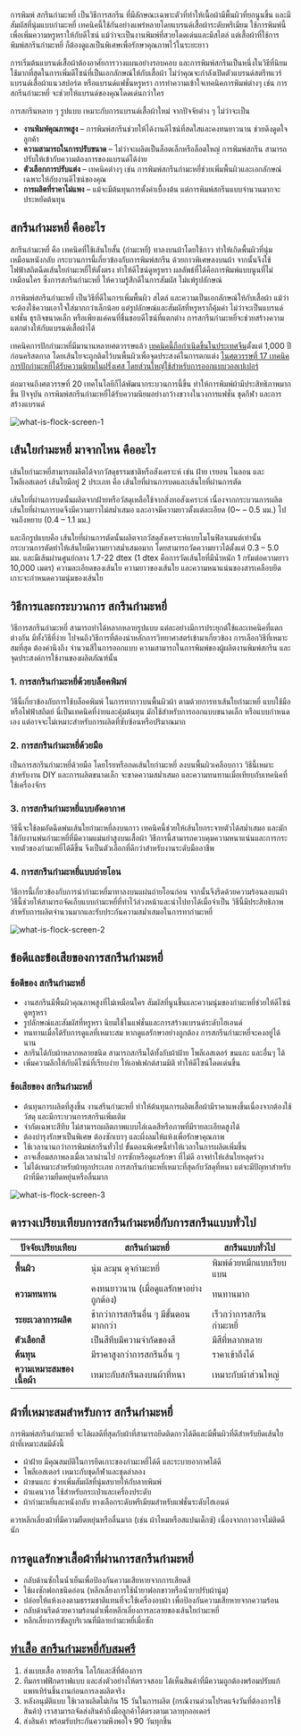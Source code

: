 การพิมพ์ สกรีนกำมะหยี่ เป็นวิธีการสกรีน ที่มีลักษณะเฉพาะตัวที่ทำให้เนื้อผ้ามีพื้นผิวที่ยกนูนขึ้น และมีสัมผัสที่นุ่มแบบกำมะหยี่ เทคนิคนี้ใช้กันอย่างแพร่หลายโดยแบรนด์เสื้อผ้าระดับพรีเมียม ใช้การพิมพ์นี้เพื่อเพิ่มความหรูหราให้กับดีไซน์ แม้ว่าจะเป็นงานพิมพ์ที่สวยโดดเด่นและมีสไตล์ แต่เสื้อผ้าที่ใช้การพิมพ์สกรีนกำมะหยี่ ก็ต้องดูแลเป็นพิเศษเพื่อรักษาคุณภาพไว้ในระยะยาว

การเริ่มต้นแบรนด์เสื้อผ้าต้องอาศัยการวางแผนอย่างรอบคอบ และการพิมพ์สกรีนเป็นหนึ่งในวิธีที่นิยมใช้มากที่สุดในการเพิ่มดีไซน์ที่เป็นเอกลักษณ์ให้กับเสื้อผ้า ไม่ว่าคุณจะกำลังเปิดตัวแบรนด์สตรีทแวร์ แบรนด์เสื้อผ้าแนวสปอร์ต หรือแบรนด์แฟชั่นหรูหรา การทำความเข้าใจเทคนิคการพิมพ์ต่างๆ เช่น การสกรีนกำมะหยี่ จะช่วยให้แบรนด์ของคุณโดดเด่นกว่าใคร

การสกรีนหลาย ๆ รูปแบบ เหมาะกับการแบรนด์เสื้อผ้าใหม่ จากปัจจัยต่าง ๆ ไม่ว่าจะเป็น

- **งานพิมพ์คุณภาพสูง** – การพิมพ์สกรีนช่วยให้ได้งานดีไซน์ที่สดใสและคงทนยาวนาน ช่วยดึงดูดใจลูกค้า
- **ความสามารถในการปรับขนาด** – ไม่ว่าจะผลิตเป็นล็อตเล็กหรือล็อตใหญ่ การพิมพ์สกรีน สามารถปรับให้เข้ากับความต้องการของแบรนด์ได้ง่าย
- **ตัวเลือกการปรับแต่ง** – เทคนิคต่างๆ เช่น การพิมพ์สกรีนกำมะหยี่ช่วยเพิ่มพื้นผิวและเอกลักษณ์เฉพาะให้กับงานดีไซน์ของคุณ
- **การผลิตที่ราคาไม่แพง** – แม้จะมีต้นทุนการตั้งค่าเบื้องต้น แต่การพิมพ์สกรีนแบบจำนวนมากจะประหยัดต้นทุน

## สกรีนกำมะหยี่ คืออะไร

สกรีนกำมะหยี่ คือ เทคนิคที่ใช้เส้นใยสั้น (กำมะหยี่) ทาลงบนผ้าโดยใช้กาว ทำให้เกิดพื้นผิวที่นุ่มเหมือนหนังกลับ กระบวนการนี้เกี่ยวข้องกับการพิมพ์สกรีน ด้วยกาวพิเศษลงบนผ้า จากนั้นจึงใช้ไฟฟ้าสถิตฉีดเส้นใยกำมะหยี่ให้ตั้งตรง ทำให้ดีไซน์ดูหรูหรา ผลลัพธ์ที่ได้คือการพิมพ์แบบนูนที่ไม่เหมือนใคร ซึ่งการสกรีนกำมะหยี่ ให้ความรู้สึกดีในการสัมผัส ไม่แพ้รูปลักษณ์

การพิมพ์สกรีนกำมะหยี่ เป็นวิธีที่ดีในการเพิ่มพื้นผิว สไตล์ และความเป็นเอกลักษณ์ให้กับเสื้อผ้า แม้ว่าจะต้องใช้ความเอาใจใส่มากกว่าเล็กน้อย แต่รูปลักษณ์และสัมผัสที่หรูหราก็คุ้มค่า ไม่ว่าจะเป็นแบรนด์แฟชั่น ธุรกิจขนาดเล็ก หรือเพียงแค่คนที่ชื่นชอบดีไซน์ที่แตกต่าง การสกรีนกำมะหยี่จะช่วยสร้างความแตกต่างให้กับแบรนด์เสื้อผ้าได้

เทคนิคการปักกำมะหยี่มีมานานหลายศตวรรษแล้ว [เทคนิคนี้ถือกำเนิดขึ้นในประเทศจีน](https://insights.made-in-china.com/th/The-Timeless-Elegance-of-Chinese-Embroidery-A-Living-Legacy-of-Art-and-Culture_NfRaEVgrRmib.html)ตั้งแต่ 1,000 ปีก่อนคริสตกาล โดยเส้นใยจะถูกติดไว้บนพื้นผิวเพื่อจุดประสงค์ในการตกแต่ง [ในศตวรรษที่ 17 เทคนิคการปักกำมะหยี่ได้รับความนิยมในฝรั่งเศส โดยส่วนใหญ่ใช้สำหรับการออกแบบวอลเปเปอร์](https://www.wazzadu.com/article/2055)

ต่อมาจนถึงศตวรรษที่ 20 เทคโนโลยีก็ได้พัฒนากระบวนการนี้ขึ้น ทำให้การพิมพ์ผ้ามีประสิทธิภาพมากขึ้น ปัจจุบัน การพิมพ์สกรีนกำมะหยี่ได้รับความนิยมอย่างกว้างขวางในวงการแฟชั่น ชุดกีฬา และการสร้างแบรนด์

![what-is-flock-screen-1](/blog/what-is-flock-screen-1.jpg)

## เส้นใยกำมะหยี่ มาจากไหน คืออะไร

เส้นใยกำมะหยี่สามารถผลิตได้จากวัสดุธรรมชาติหรือสังเคราะห์ เช่น ฝ้าย เรยอน ไนลอน และโพลีเอสเตอร์ เส้นใยมีอยู่ 2 ประเภท คือ เส้นใยที่ผ่านการบดและเส้นใยที่ผ่านการตัด

เส้นใยที่ผ่านการบดนั้นผลิตจากฝ้ายหรือวัสดุเหลือใช้จากสิ่งทอสังเคราะห์ เนื่องจากกระบวนการผลิต เส้นใยที่ผ่านการบดจึงมีความยาวไม่สม่ำเสมอ และอาจมีความยาวตั้งแต่ละเอียด (0~ – 0.5 มม.) ไปจนถึงหยาบ (0.4 – 1.1 มม.)

และอีกรูปแบบคือ เส้นใยที่ผ่านการตัดนั้นผลิตจากวัสดุสังเคราะห์แบบโมโนฟิลาเมนต์เท่านั้น กระบวนการตัดทำให้เส้นใยมีความยาวสม่ำเสมอมาก โดยสามารถวัดความยาวได้ตั้งแต่ 0.3 – 5.0 มม. และมีเส้นผ่านศูนย์กลาง 1.7-22 dtex (1 dtex คือการวัดเส้นใยที่มีน้ำหนัก 1 กรัมต่อความยาว 10,000 เมตร) ความละเอียดของเส้นใย ความยาวของเส้นใย และความหนาแน่นของสารเคลือบยึดเกาะจะกำหนดความนุ่มของเส้นใย

## วิธีการและกระบวนการ สกรีนกำมะหยี่

วิธีการสกรีนกำมะหยี่ สามารถทำได้หลากหลายรูปแบบ แต่ละอย่างมีการประยุกต์ใช้และเทคนิคที่แตกต่างกัน มีทั้งวิธีที่ง่าย ไปจนถึงวิธีการที่ต้องนำหลักการวิทยาศาสตร์เข้ามาเกี่ยวข้อง การเลือกวิธีที่เหมาะสมที่สุด ต้องคำนึงถึง จำนวนสีในการออกแบบ ความสามารถในการพิมพ์ของผู้ผลิตงานพิมพ์สกรีน และจุดประสงค์การใช้งานของผลิตภัณฑ์นั้น

### 1. การสกรีนกำมะหยี่ด้วยบล็อคพิมพ์

วิธีนี้เกี่ยวข้องกับการใช้บล็อคพิมพ์ ในการทากาวบนพื้นผิวผ้า ตามด้วยการทาเส้นใยกำมะหยี่ แบบใช้มือหรือไฟฟ้าสถิตย์ นี่เป็นเทคนิคที่ง่ายและคุ้มต้นทุน มักใช้สำหรับการออกแบบขนาดเล็ก หรือแบบกำหนดเอง แต่อาจจะไม่เหมาะสำหรับการผลิตที่ซับซ้อนหรือปริมาณมาก

### 2. การสกรีนกำมะหยี่ด้วยมือ

เป็นการสกรีนกำมะหยี่ด้วยมือ โดยโรยหรือกดเส้นใยกำมะหยี่ ลงบนพื้นผิวเคลือบกาว วิธีนี้เหมาะสำหรับงาน DIY และการผลิตขนาดเล็ก จะขาดความสม่ำเสมอ และความทนทานเมื่อเทียบกับเทคนิคที่ใช้เครื่องจักร

### 3. การสกรีนกำมะหยี่แบบอัดอากาศ

วิธีนี้จะใช้ลมอัดฉีดพ่นเส้นใยกำมะหยี่ลงบนกาว เทคนิคนี้ช่วยให้เส้นใยกระจายตัวได้สม่ำเสมอ และมักใช้กับงานพ่นกำมะหยี่ที่มีความแม่นยำสูงบนเสื้อผ้า วิธีการนี้สามารถควบคุมความหนาแน่นและการกระจายตัวของกำมะหยี่ได้ดีขึ้น จึงเป็นตัวเลือกที่ดีกว่าสำหรับงานระดับมืออาชีพ

### 4. การสกรีนกำมะหยี่แบบถ่ายโอน

วิธีการนี้เกี่ยวข้องกับการนำกำมะหยี่มาทาลงบนแผ่นถ่ายโอนก่อน จากนั้นจึงรีดด้วยความร้อนลงบนผ้า วิธีนี้ช่วยให้สามารถจัดเก็บแบบกำมะหยี่ที่ทำไว้ล่วงหน้าและนำไปทาได้เมื่อจำเป็น วิธีนี้มีประสิทธิภาพสำหรับการผลิตจำนวนมากและรับประกันความสม่ำเสมอในการทากำมะหยี่

![what-is-flock-screen-2](/blog/what-is-flock-screen-2.png)

## ข้อดีและข้อเสียของการสกรีนกำมะหยี่

### ข้อดีของ สกรีนกำมะหยี่

- งานสกรีนมีพื้นผิวคุณภาพสูงที่ไม่เหมือนใคร สัมผัสที่นูนขึ้นและความนุ่มของกำมะหยี่ช่วยให้ดีไซน์ดูหรูหรา
- รูปลักษณ์และสัมผัสที่หรูหรา นิยมใช้ในแฟชั่นและการสร้างแบรนด์ระดับไฮเอนด์
- ทนทานเมื่อได้รับการดูแลที่เหมาะสม หากดูแลรักษาอย่างถูกต้อง การสกรีนกำมะหยี่จะคงอยู่ได้นาน
- สกรีนได้กับผ้าหลากหลายชนิด สามารถสกรีนได้ทั้งกับผ้าฝ้าย โพลีเอสเตอร์ ขนแกะ และอื่นๆ ได้
- เพิ่มความลึกให้กับดีไซน์ที่เรียบง่าย ให้เอฟเฟกต์สามมิติ ทำให้ดีไซน์โดดเด่นขึ้น

### ข้อเสียของ สกรีนกำมะหยี่

- ต้นทุนการผลิตที่สูงขึ้น งานสรีนกำมะหยี่ ทำให้ต้นทุนการผลิตเสื้อผ้ามีราคาแพงขึ้นเนื่องจากต้องใช้วัสดุ และมีกระบวนการสกรีนเพิ่มเติม
- จำกัดเฉพาะสีทึบ ไม่สามารถผลิตภาพแบบไล่เฉดสีหรือภาพที่มีรายละเอียดสูงได้
- ต้องบำรุงรักษาเป็นพิเศษ ต้องซักเบาๆ และผึ่งลมให้แห้งเพื่อรักษาคุณภาพ
- ใช้เวลานานกว่าการพิมพ์สกรีนทั่วไป ขั้นตอนพิเศษนี้ทำให้เวลาในการผลิตเพิ่มขึ้น
- อาจเสื่อมสภาพลงเมื่อเวลาผ่านไป การซักหรือดูแลรักษา ที่ไม่ดี อาจทำให้เส้นใยหลุดร่วง
- ไม่ได้เหมาะสำหรับผ้าทุกประเภท การสกรีนกำมะหยี่เหมาะที่สุดกับวัสดุที่หนา แต่จะมีปัญหาสำหรับผ้าที่มีความยืดหยุ่นหรือลื่นมาก

![what-is-flock-screen-3](/blog/what-is-flock-screen-3.jpg)

## ตารางเปรียบเทียบการสกรีนกำมะหยี่กับการสกรีนแบบทั่วไป

| **ปัจจัยเปรียบเทียบ**  | **สกรีนกำมะหยี่**                       | **สกรีนแบบทั่วไป**       |
| ---------------------- | --------------------------------------- | ------------------------ |
| **พื้นผิว**                | นุ่ม ละมุน ดุจกำมะหยี่                  | พิมพ์ด้วยหมึกแบบเรียบแบน |
| **ความทนทาน**             | คงทนยาวนาน (เมื่อดูแลรักษาอย่างถูกต้อง) | ทนทานมาก                 |
| **ระยะเวลาการผลิต**       | ช้ากว่าการสกรีนอื่น ๆ มีขั้นตอนมากกว่า  | เร็วกว่าการสกรีนกำมะหยี่ |
| **ตัวเลือกสี**            | เป็นสีทึบมีความจำกัดของสี               | มีสีที่หลากหลาย          |
| **ต้นทุน**                 | มีราคาสูงกว่าการสกรีนอื่น ๆ             | ราคาเข้าถึงได้           |
| **ความเหมาะสมของเนื้อผ้า** | เหมาะกับสกรีนลงบนผ้าที่หนา              | เหมาะกับผ้าส่วนใหญ่      |

## ผ้าที่เหมาะสมสำหรับการ สกรีนกำมะหยี่

การพิมพ์สกรีนกำมะหยี่ จะได้ผลดีที่สุดกับผ้าที่สามารถยึดติดกาวได้ดีและมีพื้นผิวที่ดีสำหรับยึดเส้นใย ผ้าที่เหมาะสมมีดังนี้

- ผ้าฝ้าย มีคุณสมบัติในการยึดเกาะของกำมะหยี่ได้ดี และระบายอากาศได้ดี
- โพลีเอสเตอร์ เหมาะกับชุดกีฬาและชุดลำลอง
- ผ้าขนแกะ ช่วยเพิ่มสัมผัสที่นุ่มสบายให้กับลายพิมพ์
- ผ้าแคนวาส ใช้สำหรับกระเป๋าและเครื่องประดับ
- ผ้ากำมะหยี่และหนังกลับ ทางเลือกระดับพรีเมียมสำหรับแฟชั่นระดับไฮเอนด์

ควรหลีกเลี่ยงผ้าที่มีความยืดหยุ่นหรือลื่นมาก (เช่น ผ้าไหมหรือสแปนเด็กซ์) เนื่องจากกาวอาจไม่ติดดีนัก 

## การดูแลรักษาเสื้อผ้าที่ผ่านการสกรีนกำมะหยี่

- กลับด้านซักในน้ำเย็นเพื่อป้องกันความเสียหายจากการเสียดสี
- ใช้ผงซักฟอกชนิดอ่อน (หลีกเลี่ยงการใช้น้ำยาฟอกขาวหรือน้ำยาปรับผ้านุ่ม)
- ปล่อยให้แห้งเองตามธรรมชาติแทนที่จะใช้เครื่องอบผ้า เพื่อป้องกันความเสียหายจากความร้อน
- กลับด้านรีดด้วยความร้อนต่ำเพื่อหลีกเลี่ยงการละลายของเส้นใยกำมะหยี่
- หลีกเลี่ยงการขัดถูบริเวณที่มีลายกำมะหยี่เมื่อซัก

## [ทำเสื้อ สกรีนกำมะหยี่กับสมศรี](how-to-order)

1. ส่งแบบเสื้อ ลายสกรีน โลโก้และสีที่ต้องการ
2. ทีมกราฟฟิกดราฟแบบ และส่งตัวอย่างให้ตรวจสอบ ได้เห็นสินค้าที่มีความถูกต้องพร้อมปรับแก้แพทเทิร์นชิ้นงานก่อนการลงผลิตจริง
3. หลังอนุมัติแบบ ใช้เวลาผลิตไม่เกิน 15 วันในการผลิต (กรณีงานด่วนโปรดแจ้งวันที่ต้องการใช้สินค้า) เราสามารถจัดส่งสินค้าถึงมือลูกค้าได้ตรงตามเวลาทุกออเดอร์
4. ส่งสินค้า พร้อมรับประกันความพึงพอใจ 90 วันทุกชิ้น